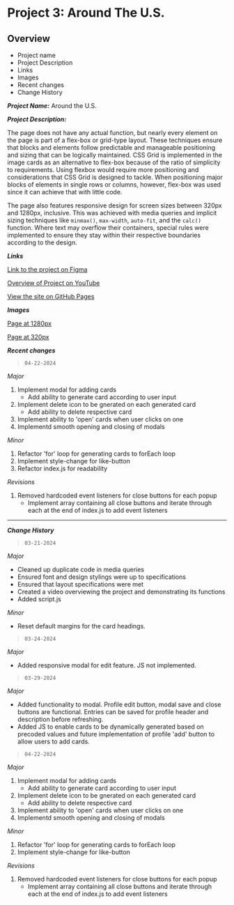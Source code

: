 # Project 3: Around The U.S.

## Overview

- Project name
- Project Description
- Links
- Images
- Recent changes
- Change History

**_Project Name:_** Around the U.S.

**_Project Description:_**

The page does not have any actual function, but nearly every element on the page is part of a flex-box or grid-type layout. These techniques ensure that blocks and elements follow predictable and manageable positioning and sizing that can be logically maintained.
CSS Grid is implemented in the image cards as an alternative to flex-box because of the ratio of simplicity to requirements. Using flexbox would require more positioning and considerations that CSS Grid is designed to tackle.
When positioning major blocks of elements in single rows or columns, however, flex-box was used since it can achieve that with little code.

The page also features responsive design for screen sizes between 320px and 1280px, inclusive. This was achieved with media queries and implicit sizing techniques like `minmax()`, `max-width`, `auto-fit`, and the `calc()` function.
Where text may overflow their containers, special rules were implemented to ensure they stay within their respective boundaries according to the design.

**_Links_**

[Link to the project on Figma](https://www.figma.com/file/ii4xxsJ0ghevUOcssTlHZv/Sprint-3%3A-Around-the-US?node-id=0%3A1)

[Overview of Project on YouTube](https://youtu.be/ax2Zk1sN_VQ)

[View the site on GitHub Pages](https://aar7.github.io/se_project_aroundtheus/)

**_Images_**

[Page at 1280px](./1280px_demo.jpg)

[Page at 320px](./320px_demo.jpg)

**_Recent changes_**

> `04-22-2024`

_Major_

1. Implement modal for adding cards
   - Add ability to generate card according to user input
2. Implement delete icon to be gnerated on each generated card
   - Add ability to delete respective card
3. Implement ability to 'open' cards when user clicks on one
4. Implementd smooth opening and closing of modals

_Minor_

1. Refactor 'for' loop for generating cards to forEach loop
2. Implement style-change for like-button
3. Refactor index.js for readability

_Revisions_

1. Removed hardcoded event listeners for close buttons for each popup
   - Implement array containing all close buttons and iterate through each at the end of index.js to add event listeners

---

**_Change History_**

> `03-21-2024`

_Major_

- Cleaned up duplicate code in media queries
- Ensured font and design stylings were up to specifications
- Ensured that layout specifications were met
- Created a video overviewing the project and demonstrating its functions
- Added script.js

_Minor_

- Reset default margins for the card headings.

> `03-24-2024`

_Major_

- Added responsive modal for edit feature. JS not implemented.

> `03-29-2024`

_Major_

- Added functionality to modal. Profile edit button, modal save and close buttons are functional. Entries can be saved for profile header and description before refreshing.
- Added JS to enable cards to be dynamically generated based on precoded values and future implementation of profile 'add' button to allow users to add cards.

> `04-22-2024`

_Major_

1. Implement modal for adding cards
   - Add ability to generate card according to user input
2. Implement delete icon to be gnerated on each generated card
   - Add ability to delete respective card
3. Implement ability to 'open' cards when user clicks on one
4. Implementd smooth opening and closing of modals

_Minor_

1. Refactor 'for' loop for generating cards to forEach loop
2. Implement style-change for like-button

_Revisions_

1. Removed hardcoded event listeners for close buttons for each popup
   - Implement array containing all close buttons and iterate through each at the end of index.js to add event listeners
